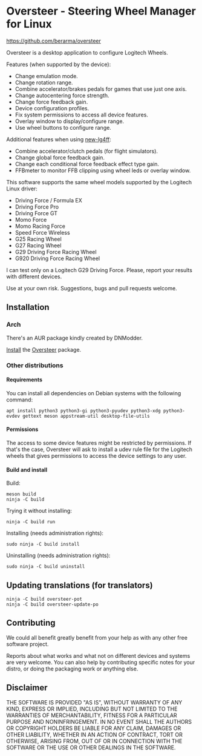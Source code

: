 # Oversteer - Steering Wheel Manager for Linux

https://github.com/berarma/oversteer

Oversteer is a desktop application to configure Logitech Wheels.

Features (when supported by the device):
 - Change emulation mode.
 - Change rotation range.
 - Combine accelerator/brakes pedals for games that use just one axis.
 - Change autocentering force strength.
 - Change force feedback gain.
 - Device configuration profiles.
 - Fix system permissions to access all device features.
 - Overlay window to display/configure range.
 - Use wheel buttons to configure range.

Additional features when using [new-lg4ff](https://github.com/berarma/new-lg4ff):
 - Combine accelerator/clutch pedals (for flight simulators).
 - Change global force feedback gain.
 - Change each conditional force feedback effect type gain.
 - FFBmeter to monitor FFB clipping using wheel leds or overlay window.

This software supports the same wheel models supported by the Logitech Linux
driver:
 - Driving Force / Formula EX
 - Driving Force Pro
 - Driving Force GT
 - Momo Force
 - Momo Racing Force
 - Speed Force Wireless
 - G25 Racing Wheel
 - G27 Racing Wheel
 - G29 Driving Force Racing Wheel
 - G920 Driving Force Racing Wheel

I can test only on a Logitech G29 Driving Force. Please, report your results
with different devices.

Use at your own risk. Suggestions, bugs and pull requests welcome.

## Installation

### Arch

There's an AUR package kindly created by DNModder.

[Install](https://wiki.archlinux.org/index.php/Arch_User_Repository#Installing_packages) the [Oversteer](https://aur.archlinux.org/packages/oversteer/) package.

### Other distributions

#### Requirements

You can install all dependencies on Debian systems with the following command:

`apt install python3 python3-gi python3-pyudev python3-xdg python3-evdev gettext meson appstream-util desktop-file-utils`

#### Permissions

The access to some device features might be restricted by permissions. If
that's the case, Oversteer will ask to install a udev rule file for the
Logitech wheels that gives permissions to access the device settings to any
user.

#### Build and install

Build:

```
meson build
ninja -C build
```

Trying it without installing:

```ninja -C build run```

Installing (needs administration rights):

```sudo ninja -C build install```

Uninstalling (needs administration rights):

```sudo ninja -C build uninstall```

## Updating translations (for translators)

```
ninja -C build oversteer-pot
ninja -C build oversteer-update-po
```

## Contributing

We could all benefit greatly benefit from your help as with any other free
software project.

Reports about what works and what not on different devices and systems are very
welcome. You can also help by contributing specific notes for your distro, or
doing the packaging work or anything else.

## Disclaimer

THE SOFTWARE IS PROVIDED "AS IS", WITHOUT WARRANTY OF ANY KIND, EXPRESS OR
IMPLIED, INCLUDING BUT NOT LIMITED TO THE WARRANTIES OF MERCHANTABILITY,
FITNESS FOR A PARTICULAR PURPOSE AND NONINFRINGEMENT. IN NO EVENT SHALL THE
AUTHORS OR COPYRIGHT HOLDERS BE LIABLE FOR ANY CLAIM, DAMAGES OR OTHER
LIABILITY, WHETHER IN AN ACTION OF CONTRACT, TORT OR OTHERWISE, ARISING FROM,
OUT OF OR IN CONNECTION WITH THE SOFTWARE OR THE USE OR OTHER DEALINGS IN THE
SOFTWARE.
